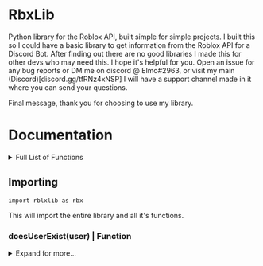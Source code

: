 # RbxLib
Python library for the Roblox API, built simple for simple projects.
I built this so I could have a basic library to get information from the Roblox API for a Discord Bot.  After finding out there are no good libraries I made this for other devs who may need this.  I hope it's helpful for you.  Open an issue for any bug reports or DM me on discord @ Elmo#2963, or visit my main (Discord)[discord.gg/tfRNz4xNSP] I will have a support channel made in it where you can send your questions.

Final message, thank you for choosing to use my library.


# Documentation

<details>
  <summary>Full List of Functions</summary>
  
  1. doesUserExist()
  2. getUserId()
  3. getUserName()
  4. getDisplayName()
  5. getUserProfile()

</details>

## Importing
`import rblxlib as rbx`

This will import the entire library and all it's functions.


### doesUserExist(user) | Function
<details>
  <summary>Expand for more...</summary>
  Arguments: user[String/Int]
  Example:
  ```python
  print(doesUserExist("TheROBLOXMAPMAKE")) -> True
  print(doesUserExist(378776480)) -> True
  ```
  Notes: This function will return `True` or `False` depending on if the user exists or not.
</details>




